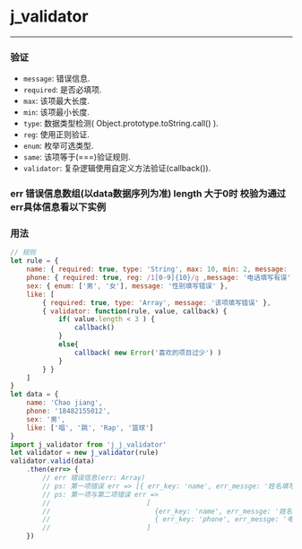 # j_validator
---

### 验证

* `message`: 错误信息.
* `required`: 是否必填项.
* `max`: 该项最大长度.
* `min`: 该项最小长度.
* `type`: 数据类型检测( Object.prototype.toString.call() ).
* `reg`: 使用正则验证.
* `enum`: 枚举可选类型.
* `same`: 该项等于(===)验证规则.
* `validator`: 复杂逻辑使用自定义方法验证(callback()).
### err 错误信息数组(以data数据序列为准) length 大于0时 校验为通过 err具体信息看以下实例

### 用法

```javascript
// 规则
let rule = {
    name: { required: true, type: 'String', max: 10, min: 2, message: '姓名填写有误' },
    phone: { required: true, reg: /1[0-9]{10}/g ,message: '电话填写有误' }
    sex: { enum: ['男', '女'], message: '性别填写错误' },
    like: [
        { required: true, type: 'Array', message: '该项填写错误' },
        { validator: function(rule, value, callback) {
            if( value.length < 3 ) {
                callback()
            }
            else{
                callback( new Error('喜欢的项目过少') )
            }
        } }
    ]
}
let data = {
    name: 'Chao jiang',
    phone: '18482155012',
    sex: '男',
    like: ['唱', '跳', 'Rap', '篮球']
}
import j_validator from 'j_j_validator'
let validator = new j_validator(rule)
validator.valid(data)
    .then(err=> {
        // err 错误信息(err: Array)
        // ps: 第一项错误 err => [{ err_key: 'name', err_messge: '姓名填写有误' }]
        // ps: 第一项与第二项错误 err =>  
        //                        [
        //                          {err_key: 'name', err_messge: '姓名填写有误' },
        //                          { err_key: 'phone', err_messge: '电话填写有误' }
        //                        ]
    })
```
